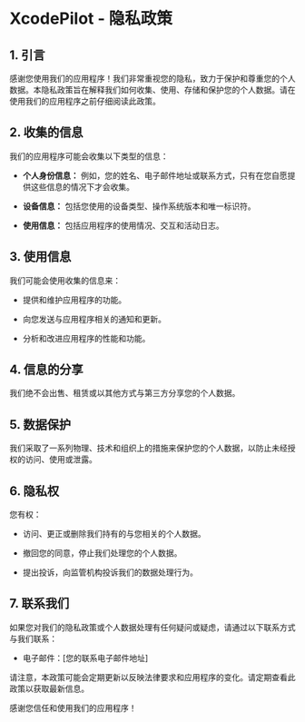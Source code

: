 # XcodePilot - 隐私政策

## 1. 引言

感谢您使用我们的应用程序！我们非常重视您的隐私，致力于保护和尊重您的个人数据。本隐私政策旨在解释我们如何收集、使用、存储和保护您的个人数据。请在使用我们的应用程序之前仔细阅读此政策。

## 2. 收集的信息

我们的应用程序可能会收集以下类型的信息：

- **个人身份信息：** 例如，您的姓名、电子邮件地址或联系方式，只有在您自愿提供这些信息的情况下才会收集。

- **设备信息：** 包括您使用的设备类型、操作系统版本和唯一标识符。

- **使用信息：** 包括应用程序的使用情况、交互和活动日志。

## 3. 使用信息

我们可能会使用收集的信息来：

- 提供和维护应用程序的功能。

- 向您发送与应用程序相关的通知和更新。

- 分析和改进应用程序的性能和功能。

## 4. 信息的分享

我们绝不会出售、租赁或以其他方式与第三方分享您的个人数据。

## 5. 数据保护

我们采取了一系列物理、技术和组织上的措施来保护您的个人数据，以防止未经授权的访问、使用或泄露。

## 6. 隐私权

您有权：

- 访问、更正或删除我们持有的与您相关的个人数据。

- 撤回您的同意，停止我们处理您的个人数据。

- 提出投诉，向监管机构投诉我们的数据处理行为。

## 7. 联系我们

如果您对我们的隐私政策或个人数据处理有任何疑问或疑虑，请通过以下联系方式与我们联系：

- 电子邮件：[您的联系电子邮件地址]

请注意，本政策可能会定期更新以反映法律要求和应用程序的变化。请定期查看此政策以获取最新信息。

感谢您信任和使用我们的应用程序！


